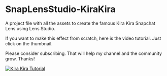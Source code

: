 # SnapLensStudio-KiraKira
A project file with all the assets to create the famous Kira Kira Snapchat Lens using Lens Studio.

If you want to make this effect from scratch, here is the video tutorial. Just click on the thumbnail.

Please consider subscribing. That will help my channel and the community grow. Thanks!

[![Kira Kira Tutorial](https://i.imgur.com/X13XjX3.png)](https://youtu.be/Hr1uLEJ9IuI)
